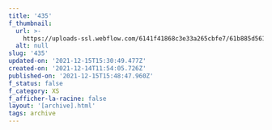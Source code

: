 ```yaml
---
title: '435'
f_thumbnail:
  url: >-
    https://uploads-ssl.webflow.com/6141f41868c3e33a265cbfe7/61b885d561bec051a09c0ab3_435.jpg
  alt: null
slug: '435'
updated-on: '2021-12-15T15:30:49.477Z'
created-on: '2021-12-14T11:54:05.726Z'
published-on: '2021-12-15T15:48:47.960Z'
f_status: false
f_category: XS
f_afficher-la-racine: false
layout: '[archive].html'
tags: archive
---
```



